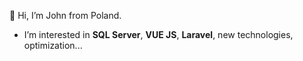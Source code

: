 👋 Hi, I’m John from Poland.
- I’m interested in **SQL Server**, **VUE JS**, **Laravel**, new technologies, optimization...

<!---
jm-sky/jm-sky is a ✨ special ✨ repository because its `README.md` (this file) appears on your GitHub profile.
You can click the Preview link to take a look at your changes.
--->
